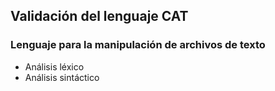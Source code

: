 ## Validación del lenguaje CAT

### Lenguaje para la manipulación de archivos de texto

- Análisis léxico
- Análisis sintáctico
